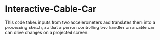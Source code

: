 # Interactive-Cable-Car

This code takes inputs from two accelerometers and translates them into a processing sketch, so that a person controlling two handles on a cable car can drive changes on a projected screen. 
